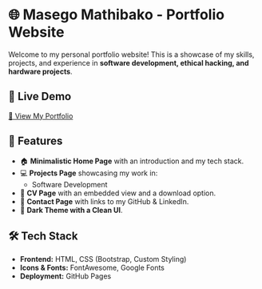 # 🌐 Masego Mathibako - Portfolio Website

Welcome to my personal portfolio website! This is a showcase of my skills, projects, and experience in **software development, ethical hacking, and hardware projects**.

## 🚀 Live Demo
[🔗 View My Portfolio](https://masego8.github.io/portfolio-website/)

## 📌 Features
- 🏠 **Minimalistic Home Page** with an introduction and my tech stack.
- 💻 **Projects Page** showcasing my work in:
  - Software Development
- 📄 **CV Page** with an embedded view and a download option.
- 📩 **Contact Page** with links to my GitHub & LinkedIn.
- 🎨 **Dark Theme with a Clean UI**.

## 🛠 Tech Stack
- **Frontend:** HTML, CSS (Bootstrap, Custom Styling)
- **Icons & Fonts:** FontAwesome, Google Fonts
- **Deployment:** GitHub Pages
